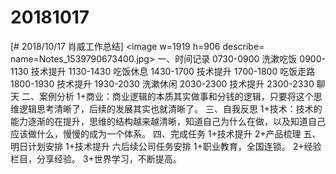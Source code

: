 # 20181017

[# 2018/10/17 肖威工作总结]
<image w=1919 h=906 describe= name=Notes_1539790673400.jpg>
一、时间记录
0730-0900 洗漱吃饭
0900-1130 技术提升
1130-1430 吃饭休息
1430-1700 技术提升
1700-1800 吃饭走路
1800-1930 技术提升
1930-2030 洗漱休闲
2030-2300 技术提升
2300-2330 聊天
二、案例分析
1+商业：商业逻辑的本质其实做事和分钱的逻辑，只要将这个思维逻辑思考清晰了，后续的发展其实也就清晰了。
三、自我反思
1+技术：技术的能力逐渐的在提升，思维的结构越来越清晰，知道自己为什么在做，以及知道自己应该做什么，慢慢的成为一个体系。
四、完成任务
1+技术提升
2+产品梳理
五、明日计划安排
1+技术提升
六后续公司任务安排
1+职业教育，全国连锁。
2+经验栏目，分享经验。
3+世界学习，不断提高。
